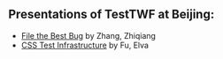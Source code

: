 ## Presentations of TestTWF at Beijing:

* [File the Best Bug](http://zqzhang.github.io/reveal.js/file-good-bug.html)
  by Zhang, Zhiqiang
* [CSS Test Infrastructure](http://zqzhang.github.io/reveal.js/css-test-infrastructure.html)
  by Fu, Elva

